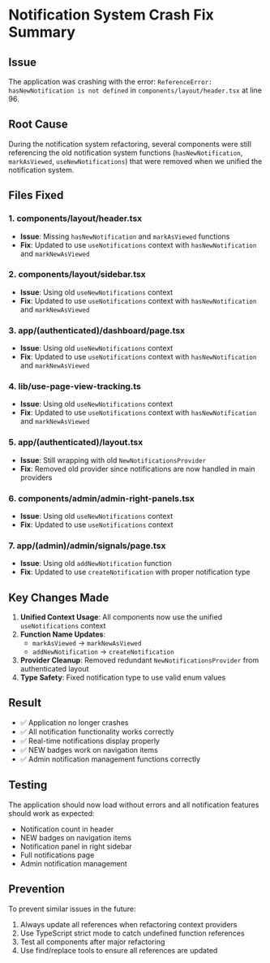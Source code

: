 # Notification System Crash Fix Summary

## Issue
The application was crashing with the error: `ReferenceError: hasNewNotification is not defined` in `components/layout/header.tsx` at line 96.

## Root Cause
During the notification system refactoring, several components were still referencing the old notification system functions (`hasNewNotification`, `markAsViewed`, `useNewNotifications`) that were removed when we unified the notification system.

## Files Fixed

### 1. **components/layout/header.tsx**
- **Issue**: Missing `hasNewNotification` and `markAsViewed` functions
- **Fix**: Updated to use `useNotifications` context with `hasNewNotification` and `markNewAsViewed`

### 2. **components/layout/sidebar.tsx**
- **Issue**: Using old `useNewNotifications` context
- **Fix**: Updated to use `useNotifications` context with `hasNewNotification` and `markNewAsViewed`

### 3. **app/(authenticated)/dashboard/page.tsx**
- **Issue**: Using old `useNewNotifications` context
- **Fix**: Updated to use `useNotifications` context with `hasNewNotification` and `markNewAsViewed`

### 4. **lib/use-page-view-tracking.ts**
- **Issue**: Using old `useNewNotifications` context
- **Fix**: Updated to use `useNotifications` context with `hasNewNotification` and `markNewAsViewed`

### 5. **app/(authenticated)/layout.tsx**
- **Issue**: Still wrapping with old `NewNotificationsProvider`
- **Fix**: Removed old provider since notifications are now handled in main providers

### 6. **components/admin/admin-right-panels.tsx**
- **Issue**: Using old `useNewNotifications` context
- **Fix**: Updated to use `useNotifications` context

### 7. **app/(admin)/admin/signals/page.tsx**
- **Issue**: Using old `addNewNotification` function
- **Fix**: Updated to use `createNotification` with proper notification type

## Key Changes Made

1. **Unified Context Usage**: All components now use the unified `useNotifications` context
2. **Function Name Updates**: 
   - `markAsViewed` → `markNewAsViewed`
   - `addNewNotification` → `createNotification`
3. **Provider Cleanup**: Removed redundant `NewNotificationsProvider` from authenticated layout
4. **Type Safety**: Fixed notification type to use valid enum values

## Result
- ✅ Application no longer crashes
- ✅ All notification functionality works correctly
- ✅ Real-time notifications display properly
- ✅ NEW badges work on navigation items
- ✅ Admin notification management functions correctly

## Testing
The application should now load without errors and all notification features should work as expected:
- Notification count in header
- NEW badges on navigation items
- Notification panel in right sidebar
- Full notifications page
- Admin notification management

## Prevention
To prevent similar issues in the future:
1. Always update all references when refactoring context providers
2. Use TypeScript strict mode to catch undefined function references
3. Test all components after major refactoring
4. Use find/replace tools to ensure all references are updated
